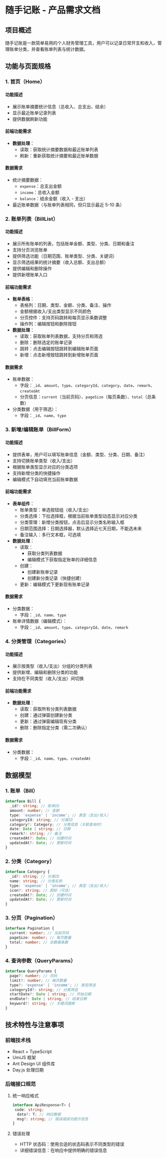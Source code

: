 # 随手记账 - 产品需求文档

## 项目概述

随手记账是一款简单易用的个人财务管理工具，用户可以记录日常开支和收入，管理账单分类，并查看账单列表与统计数据。

## 功能与页面规格

### 1. 首页（Home）

#### 功能描述

- 展示账单摘要统计信息（总收入、总支出、结余）
- 显示最近账单记录列表
- 提供数据刷新功能

#### 前端功能需求

- **数据处理**：
  - 读取：获取统计摘要数据和最近账单列表
  - 刷新：重新获取统计摘要和最近账单数据

#### 数据需求

- 统计摘要数据：
  - `expense`：总支出金额
  - `income`：总收入金额
  - `balance`：结余金额（收入 - 支出）
- 最近账单数据（与账单列表相同，但只显示最近 5-10 条）

### 2. 账单列表（BillList）

#### 功能描述

- 展示所有账单的列表，包括账单金额、类型、分类、日期和备注
- 支持分页浏览账单
- 提供筛选功能（日期范围、账单类型、分类、关键词）
- 显示筛选结果的统计摘要（收入总额、支出总额）
- 提供编辑和删除操作
- 提供新增账单入口

#### 前端功能需求

- **账单表格**：
  - 表格列：日期、类型、金额、分类、备注、操作
  - 金额根据收入/支出类型显示不同颜色
  - 分页控件：支持页码跳转和每页显示条数调整
  - 操作列：编辑按钮和删除按钮
- **数据处理**：
  - 读取：获取账单列表数据，支持分页和筛选
  - 删除：删除选定的账单记录
  - 跳转：点击编辑按钮跳转到编辑账单页面
  - 新增：点击新增按钮跳转到新增账单页面

#### 数据需求

- 账单数据：
  - 字段：`_id`、`amount`、`type`、`categoryId`、`category`、`date`、`remark`、`createdAt`
  - 分页信息：`current`（当前页码）、`pageSize`（每页条数）、`total`（总条数）
- 分类数据（用于筛选）：
  - 字段：`_id`、`name`、`type`

### 3. 新增/编辑账单（BillForm）

#### 功能描述

- 提供表单，用户可以填写账单信息（金额、类型、分类、日期、备注）
- 支持切换账单类型（收入/支出）
- 根据账单类型显示对应的分类选项
- 支持新增分类的快捷操作
- 编辑模式下自动填充当前账单数据

#### 前端功能需求

- **表单组件**：
  - 账单类型：单选按钮组（收入/支出）
  - 分类选择：下拉选择框，根据当前账单类型动态显示对应分类
  - 分类管理：新增分类按钮，点击后显示分类名称输入框
  - 日期范围选择：日期选择器，默认选择近七天日期，不能选未来
  - 备注输入：多行文本框，可选填
- **数据处理**：
  - 读取：
    - 获取分类列表数据
    - 编辑模式下获取指定账单的详细信息
  - 创建：
    - 创建新账单记录
    - 创建新分类记录（快捷创建）
  - 更新：编辑模式下更新现有账单记录

#### 数据需求

- 分类数据：
  - 字段：`_id`、`name`、`type`
- 账单详情数据（编辑模式）：
  - 字段：`_id`、`amount`、`type`、`categoryId`、`date`、`remark`

### 4. 分类管理（Categories）

#### 功能描述

- 展示按类型（收入/支出）分组的分类列表
- 提供新增、编辑和删除分类的功能
- 支持在不同类型（收入/支出）间切换

#### 前端功能需求

- **数据处理**：
  - 读取：获取所有分类列表数据
  - 创建：通过弹窗创建新分类
  - 更新：通过弹窗编辑现有分类
  - 删除：删除指定分类（需二次确认）

#### 数据需求

- 分类数据：
  - 字段：`_id`、`name`、`type`、`createdAt`

## 数据模型

### 1. 账单（Bill）

```typescript
interface Bill {
  _id?: string; // 账单ID
  amount: number; // 金额
  type: 'expense' | 'income'; // 类型（支出/收入）
  categoryId: string; // 分类ID
  category?: Category; // 分类信息（关联查询时）
  date: Date | string; // 日期
  remark?: string; // 备注
  createdAt?: Date; // 创建时间
  updatedAt?: Date; // 更新时间
}
```

### 2. 分类（Category）

```typescript
interface Category {
  _id?: string; // 分类ID
  name: string; // 分类名称
  type: 'expense' | 'income'; // 类型（支出/收入）
  icon?: string; // 图标（可选）
  createdAt?: Date; // 创建时间
  updatedAt?: Date; // 更新时间
}
```

### 3. 分页（Pagination）

```typescript
interface Pagination {
  current: number; // 当前页码
  pageSize: number; // 每页数量
  total: number; // 总数据条数
}
```

### 4. 查询参数（QueryParams）

```typescript
interface QueryParams {
  page?: number; // 页码
  limit?: number; // 每页数量
  type?: 'expense' | 'income'; // 类型筛选
  categoryId?: string; // 分类筛选
  startDate?: Date | string; // 开始日期
  endDate?: Date | string; // 结束日期
  keyword?: string; // 关键词搜索
}
```


## 技术特性与注意事项

### 前端技术栈

- React + TypeScript
- UmiJS 框架
- Ant Design UI 组件库
- Day.js 处理日期

### 后端接口规范

1. 统一响应格式

   ```typescript
   interface ApiResponse<T> {
    code: string; 
     data?: T; // 响应数据
     msg?: string; // 错误或成功提示信息
   }
   ```

2. 错误处理
   - HTTP 状态码：使用合适的状态码表示不同类型的错误
   - 详细错误信息：在响应中提供明确的错误信息
